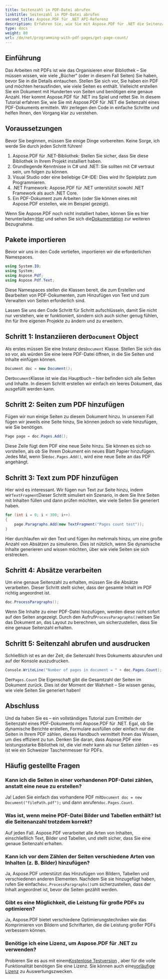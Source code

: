 ```yaml
---
title: Seitenzahl in PDF-Datei abrufen
linktitle: Seitenzahl in PDF-Datei abrufen
second_title: Aspose.PDF für .NET API-Referenz
description: Erfahren Sie, wie Sie mit Aspose.PDF für .NET die Seitenzahl in einer PDF-Datei ermitteln. Folgen Sie unserer Schritt-für-Schritt-Anleitung für eine einfache und effektive Lösung.
type: docs
weight: 80
url: /de/net/programming-with-pdf-pages/get-page-count/
---
```

## Einführung

Das Arbeiten mit PDFs ist wie das Organisieren einer Bibliothek – Sie müssen wissen, wie viele „Bücher“ (oder in diesem Fall Seiten) Sie haben, bevor Sie in die Details eintauchen. Stellen Sie sich vor, Sie haben ein PDF und möchten herausfinden, wie viele Seiten es enthält. Vielleicht erstellen Sie ein Dokument mit Hunderten von Seiten und benötigen eine genaue Anzahl. Hier kommt Aspose.PDF für .NET ins Spiel und rettet Sie. In diesem Tutorial erfahren Sie, wie Sie mit Aspose.PDF für .NET die Seitenzahl eines PDF-Dokuments ermitteln. Wir zerlegen den Code in einfache Schritte und helfen Ihnen, den Vorgang klar zu verstehen.

## Voraussetzungen

Bevor Sie beginnen, müssen Sie einige Dinge vorbereiten. Keine Sorge, ich werde Sie durch jeden Schritt führen!

1. Aspose.PDF für .NET-Bibliothek: Stellen Sie sicher, dass Sie diese Bibliothek in Ihrem Projekt installiert haben.
2. Grundlegende Kenntnisse in C# und .NET: Sie sollten mit C# vertraut sein, um folgen zu können.
3. Visual Studio oder eine beliebige C#-IDE: Dies wird Ihr Spielplatz zum Programmieren.
4. .NET Framework: Aspose.PDF für .NET unterstützt sowohl .NET Framework als auch .NET Core.
5. Ein PDF-Dokument zum Arbeiten (oder Sie können eines mit Aspose.PDF erstellen, wie im Beispiel gezeigt).

 Wenn Sie Aspose.PDF noch nicht installiert haben, können Sie es hier herunterladen:[Hier](https://releases.aspose.com/pdf/net/) und sehen Sie sich die[Dokumentation](https://reference.aspose.com/pdf/net/) zur weiteren Bezugnahme.

## Pakete importieren

Bevor wir uns in den Code vertiefen, importieren wir die erforderlichen Namespaces.

```csharp
using System.IO;
using System;
using Aspose.Pdf;
using Aspose.Pdf.Text;
```

Diese Namespaces stellen die Klassen bereit, die zum Erstellen und Bearbeiten von PDF-Dokumenten, zum Hinzufügen von Text und zum Verwalten von Seiten erforderlich sind.

Lassen Sie uns den Code Schritt für Schritt aufschlüsseln, damit Sie nicht nur verstehen, wie er funktioniert, sondern sich auch sicher genug fühlen, ihn für Ihre eigenen Projekte zu ändern und zu erweitern.

##  Schritt 1: Instanziieren der`Document` Object

 Als erstes müssen Sie eine Instanz des`Document` Klasse. Stellen Sie sich das so vor, als würden Sie eine leere PDF-Datei öffnen, in die Sie Seiten und Inhalte einfügen können.

```csharp
Document doc = new Document();
```

 Der`Document`Klasse ist wie das Hauptbuch – hier befinden sich alle Seiten und Inhalte. In diesem Schritt erstellen wir einfach ein leeres Dokument, das ausgefüllt werden kann.

## Schritt 2: Seiten zum PDF hinzufügen

Fügen wir nun einige Seiten zu diesem Dokument hinzu. In unserem Fall fügen wir jeweils eine Seite hinzu, Sie können jedoch so viele hinzufügen, wie Sie benötigen.

```csharp
Page page = doc.Pages.Add();
```

 Diese Zeile fügt dem PDF eine neue Seite hinzu. Sie können es sich so vorstellen, als ob Sie Ihrem Dokument ein neues Blatt Papier hinzufügen. Jedes Mal, wenn Sie`doc.Pages.Add()`, wird eine neue Seite an das PDF angehängt.

## Schritt 3: Text zum PDF hinzufügen

 Hier wird es interessant. Wir fügen nun Text zur Seite hinzu, indem wir`TextFragment`Dieser Schritt simuliert ein Szenario, in dem Sie Ihre Seiten mit Inhalten füllen und dann prüfen möchten, wie viele Seiten Sie generiert haben.

```csharp
for (int i = 0; i < 300; i++)
{
    page.Paragraphs.Add(new TextFragment("Pages count test"));
}
```

Hier durchlaufen wir den Text und fügen ihn mehrmals hinzu, um eine große Anzahl von Absätzen zu simulieren. Dies ist nützlich, wenn Sie dynamische Inhalte generieren und wissen möchten, über wie viele Seiten sie sich erstrecken.

## Schritt 4: Absätze verarbeiten

Um eine genaue Seitenzahl zu erhalten, müssen Sie die Absätze verarbeiten. Dieser Schritt stellt sicher, dass der gesamte Inhalt im PDF richtig angeordnet ist.

```csharp
doc.ProcessParagraphs();
```

 Wenn Sie Inhalte zu einer PDF-Datei hinzufügen, werden diese nicht sofort auf den Seiten angezeigt. Durch den Aufruf`ProcessParagraphs()`weisen Sie das Dokument an, das Layout zu berechnen, um sicherzustellen, dass Sie eine genaue Seitenzahl erhalten.

## Schritt 5: Seitenzahl abrufen und ausdrucken

Schließlich ist es an der Zeit, die Seitenzahl Ihres Dokuments abzurufen und auf der Konsole auszudrucken.

```csharp
Console.WriteLine("Number of pages in document = " + doc.Pages.Count);
```

 Der`Pages.Count` Die Eigenschaft gibt die Gesamtzahl der Seiten im Dokument zurück. Dies ist der Moment der Wahrheit – Sie wissen genau, wie viele Seiten Sie generiert haben!

## Abschluss

Und da haben Sie es – ein vollständiges Tutorial zum Ermitteln der Seitenzahl eines PDF-Dokuments mit Aspose.PDF für .NET. Egal, ob Sie dynamische Berichte erstellen, Formulare ausfüllen oder einfach nur die Seiten in Ihrem PDF zählen, dieses Handbuch vermittelt Ihnen das Wissen, um dies effizient zu tun. Denken Sie daran, dass Aspose.PDF eine leistungsstarke Bibliothek ist, die viel mehr kann als nur Seiten zählen – es ist wie ein Schweizer Taschenmesser für PDFs.

## Häufig gestellte Fragen

### Kann ich die Seiten in einer vorhandenen PDF-Datei zählen, anstatt eine neue zu erstellen?  
 Ja! Laden Sie einfach das vorhandene PDF mit`Document doc = new Document("filePath.pdf");` und dann anrufen`doc.Pages.Count`.

### Was ist, wenn meine PDF-Datei Bilder und Tabellen enthält? Ist die Seitenanzahl trotzdem korrekt?  
Auf jeden Fall. Aspose.PDF verarbeitet alle Arten von Inhalten, einschließlich Text, Bilder und Tabellen, und stellt sicher, dass Sie eine genaue Seitenzahl erhalten.

### Kann ich vor dem Zählen der Seiten verschiedene Arten von Inhalten (z. B. Bilder) hinzufügen?  
 Ja, Aspose.PDF unterstützt das Hinzufügen von Bildern, Tabellen und verschiedenen anderen Elementen. Nachdem Sie sie hinzugefügt haben, rufen Sie einfach`doc.ProcessParagraphs()`um sicherzustellen, dass der Inhalt angeordnet ist, bevor die Seiten gezählt werden.

### Gibt es eine Möglichkeit, die Leistung für große PDFs zu optimieren?  
Ja, Aspose.PDF bietet verschiedene Optimierungstechniken wie das Komprimieren von Bildern und Schriftarten, die die Leistung großer PDFs verbessern können.

### Benötige ich eine Lizenz, um Aspose.PDF für .NET zu verwenden?  
 Probieren Sie es aus mit einem[Kostenlose Testversion](https://releases.aspose.com/) , aber für die volle Funktionalität benötigen Sie eine Lizenz. Sie können auch eine[vorläufige Lizenz](https://purchase.aspose.com/temporary-license/) zu Auswertungszwecken.